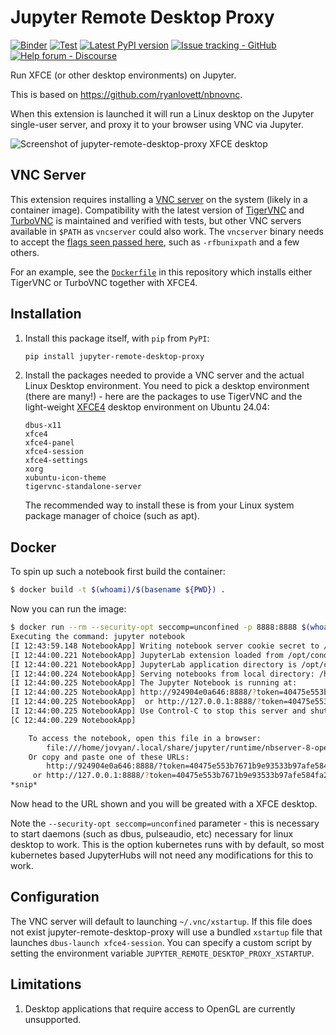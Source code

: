 # Jupyter Remote Desktop Proxy

[![Binder](https://mybinder.org/badge_logo.svg)](https://mybinder.org/v2/gh/McStasMcXtrace/jupyter-remote-desktop-proxy/HEAD?urlpath=desktop)
[![Test](https://github.com/jupyterhub/jupyter-remote-desktop-proxy/actions/workflows/test.yaml/badge.svg)](https://github.com/jupyterhub/jupyter-remote-desktop-proxy/actions/workflows/test.yaml)
[![Latest PyPI version](https://img.shields.io/pypi/v/jupyter-remote-desktop-proxy?logo=pypi)](https://pypi.python.org/pypi/jupyter-remote-desktop-proxy)
[![Issue tracking - GitHub](https://img.shields.io/badge/issue_tracking-github-blue?logo=github)](https://github.com/jupyterhub/jupyter-remote-desktop-proxy/issues)
[![Help forum - Discourse](https://img.shields.io/badge/help_forum-discourse-blue?logo=discourse)](https://discourse.jupyter.org/c/jupyterhub)

Run XFCE (or other desktop environments) on Jupyter.

This is based on https://github.com/ryanlovett/nbnovnc.

When this extension is launched it will run a Linux desktop on the Jupyter single-user server, and proxy it to your browser using VNC via Jupyter.

![Screenshot of jupyter-remote-desktop-proxy XFCE desktop](https://raw.githubusercontent.com/jupyterhub/jupyter-remote-desktop-proxy/main/tests/reference/desktop.png)

## VNC Server

This extension requires installing a [VNC server] on the system (likely in a
container image). Compatibility with the latest version of [TigerVNC] and
[TurboVNC] is maintained and verified with tests, but other VNC servers
available in `$PATH` as `vncserver` could also work. The `vncserver` binary
needs to accept the [flags seen passed here], such as `-rfbunixpath` and a few
others.

For an example, see the [`Dockerfile`](./Dockerfile) in this repository which
installs either TigerVNC or TurboVNC together with XFCE4.

[vnc server]: https://en.wikipedia.org/wiki/Virtual_Network_Computing
[tigervnc]: https://tigervnc.org/
[turbovnc]: https://www.turbovnc.org/
[flags seen passed here]: https://github.com/jupyterhub/jupyter-remote-desktop-proxy/blob/main/jupyter_remote_desktop_proxy/setup_websockify.py
[xfce4]: https://www.xfce.org/

## Installation

1. Install this package itself, with `pip` from `PyPI`:

   ```bash
   pip install jupyter-remote-desktop-proxy
   ```

2. Install the packages needed to provide a VNC server and the actual Linux Desktop environment.
   You need to pick a desktop environment (there are many!) - here are the packages
   to use TigerVNC and the light-weight [XFCE4] desktop environment on Ubuntu 24.04:

   ```
   dbus-x11
   xfce4
   xfce4-panel
   xfce4-session
   xfce4-settings
   xorg
   xubuntu-icon-theme
   tigervnc-standalone-server
   ```

   The recommended way to install these is from your Linux system package manager
   of choice (such as apt).

## Docker

To spin up such a notebook first build the container:

```bash
$ docker build -t $(whoami)/$(basename ${PWD}) .
```

Now you can run the image:

```bash
$ docker run --rm --security-opt seccomp=unconfined -p 8888:8888 $(whoami)/$(basename ${PWD})
Executing the command: jupyter notebook
[I 12:43:59.148 NotebookApp] Writing notebook server cookie secret to /home/jovyan/.local/share/jupyter/runtime/notebook_cookie_secret
[I 12:44:00.221 NotebookApp] JupyterLab extension loaded from /opt/conda/lib/python3.7/site-packages/jupyterlab
[I 12:44:00.221 NotebookApp] JupyterLab application directory is /opt/conda/share/jupyter/lab
[I 12:44:00.224 NotebookApp] Serving notebooks from local directory: /home/jovyan
[I 12:44:00.225 NotebookApp] The Jupyter Notebook is running at:
[I 12:44:00.225 NotebookApp] http://924904e0a646:8888/?token=40475e553b7671b9e93533b97afe584fa2030448505a7d83
[I 12:44:00.225 NotebookApp]  or http://127.0.0.1:8888/?token=40475e553b7671b9e93533b97afe584fa2030448505a7d83
[I 12:44:00.225 NotebookApp] Use Control-C to stop this server and shut down all kernels (twice to skip confirmation).
[C 12:44:00.229 NotebookApp]

    To access the notebook, open this file in a browser:
        file:///home/jovyan/.local/share/jupyter/runtime/nbserver-8-open.html
    Or copy and paste one of these URLs:
        http://924904e0a646:8888/?token=40475e553b7671b9e93533b97afe584fa2030448505a7d83
     or http://127.0.0.1:8888/?token=40475e553b7671b9e93533b97afe584fa2030448505a7d83
*snip*
```

Now head to the URL shown and you will be greated with a XFCE desktop.

Note the `--security-opt seccomp=unconfined` parameter - this is necessary
to start daemons (such as dbus, pulseaudio, etc) necessary for linux desktop
to work. This is the option kubernetes runs with by default, so most kubernetes
based JupyterHubs will not need any modifications for this to work.

## Configuration

The VNC server will default to launching `~/.vnc/xstartup`.
If this file does not exist jupyter-remote-desktop-proxy will use a bundled `xstartup` file that launches `dbus-launch xfce4-session`.
You can specify a custom script by setting the environment variable `JUPYTER_REMOTE_DESKTOP_PROXY_XSTARTUP`.

## Limitations

1. Desktop applications that require access to OpenGL are currently unsupported.
